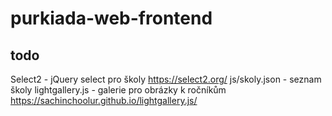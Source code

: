 # purkiada-web-frontend

## todo
Select2 - jQuery select pro školy https://select2.org/
js/skoly.json - seznam školy
lightgallery.js - galerie pro obrázky k ročníkům https://sachinchoolur.github.io/lightgallery.js/
